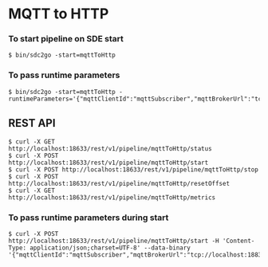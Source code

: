 # MQTT to HTTP

### To start pipeline on SDE start

    $ bin/sdc2go -start=mqttToHttp

### To pass runtime parameters

    $ bin/sdc2go -start=mqttToHttp -runtimeParameters='{"mqttClientId":"mqttSubscriber","mqttBrokerUrl":"tcp://localhost:1883","mqttTopic":"sample","httpUrl":"http://localhost:9999","sdcAppId":"sde"}'

## REST API

    $ curl -X GET http://localhost:18633/rest/v1/pipeline/mqttToHttp/status
    $ curl -X POST http://localhost:18633/rest/v1/pipeline/mqttToHttp/start
    $ curl -X POST http://localhost:18633/rest/v1/pipeline/mqttToHttp/stop
    $ curl -X POST http://localhost:18633/rest/v1/pipeline/mqttToHttp/resetOffset
    $ curl -X GET http://localhost:18633/rest/v1/pipeline/mqttToHttp/metrics

### To pass runtime parameters during start

    $ curl -X POST http://localhost:18633/rest/v1/pipeline/mqttToHttp/start -H 'Content-Type: application/json;charset=UTF-8' --data-binary '{"mqttClientId":"mqttSubscriber","mqttBrokerUrl":"tcp://localhost:1883","mqttTopic":"sample","httpUrl":"http://localhost:9999","sdcAppId":"sde"}'

